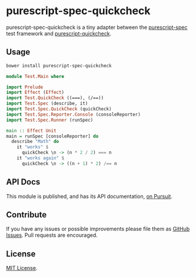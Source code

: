 # purescript-spec-quickcheck

purescript-spec-quickcheck is a tiny adapter between the
[purescript-spec](https://github.com/purescript-spec/purescript-spec) test framework
and [purescript-quickcheck](https://github.com/purescript/purescript-quickcheck).

## Usage

```bash
bower install purescript-spec-quickcheck
```

```purescript
module Test.Main where

import Prelude
import Effect (Effect)
import Test.QuickCheck ((===), (/==))
import Test.Spec (describe, it)
import Test.Spec.QuickCheck (quickCheck)
import Test.Spec.Reporter.Console (consoleReporter)
import Test.Spec.Runner (runSpec)

main :: Effect Unit
main = runSpec [consoleReporter] do
  describe "Math" do
    it "works" $
      quickCheck \n -> (n * 2 / 2) === n
    it "works again" $
      quickCheck \n -> ((n + 1) * 2) /== n
```

## API Docs

This module is published, and has its API documentation, [on
Pursuit](https://pursuit.purescript.org/packages/purescript-spec-quickcheck).

## Contribute

If you have any issues or possible improvements please file them as
[GitHub Issues](https://github.com/purescript-spec/purescript-spec-quickcheck/issues).
Pull requests are encouraged.

## License

[MIT License](LICENSE.md).
